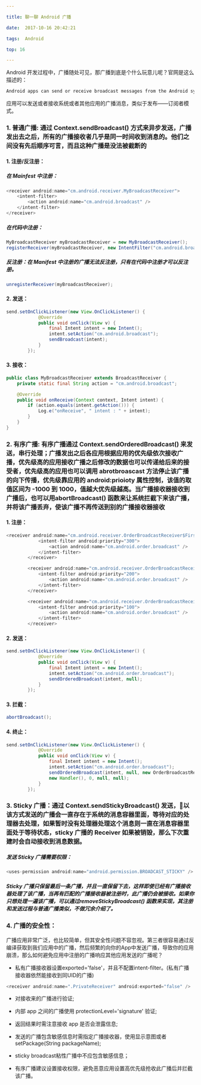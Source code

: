 ```yaml
---

title: 聊一聊 Android 广播

date:  2017-10-16 20:42:21

tags:  Android

top: 16

---
```


  Android 开发过程中，广播随处可见，那广播到底是个什么玩意儿呢？官网是这么描述的：
  ```java
  Android apps can send or receive broadcast messages from the Android system and other Android apps, similar to the publish-subscribe design pattern. 
  ```
 应用可以发送或者接收系统或者其他应用的广播消息，类似于发布——订阅者模式。 


### 1. 普通广播: 通过 Context.sendBroadcast() 方式来异步发送，广播发出去之后，所有的广播接收者几乎是同一时间收到消息的。他们之间没有先后顺序可言，而且这种广播是没法被截断的

#### 1. 注册/反注册：

##### 在 Mainfest 中注册： 
```java
<receiver android:name="cm.android.receiver.MyBroadcastReceiver">
    <intent-filter>
        <action android:name="cm.android.broadcast" />
    </intent-filter>
</receiver>
```

##### 在代码中注册：
```java
MyBroadcastReceiver myBroadcastReceiver = new MyBroadcastReceiver();
registerReceiver(myBroadcastReceiver, new IntentFilter("cm.android.broadcast"));
```

##### 反注册：在 Manifest 中注册的广播无法反注册，只有在代码中注册才可以反注册。
```java
unregisterReceiver(myBroadcastReceiver);
```

#### 2. 发送：

```java
send.setOnClickListener(new View.OnClickListener() {
            @Override
            public void onClick(View v) {
                final Intent intent = new Intent();
                intent.setAction("cm.android.broadcast");
                sendBroadcast(intent);
            }
        });
```

#### 3. 接收：

```java
public class MyBroadcastReceiver extends BroadcastReceiver {
    private static final String action = "cm.android.broadcast";

    @Override
    public void onReceive(Context context, Intent intent) {
        if (action.equals(intent.getAction())) {
            Log.e("onReceive", " intent : " + intent);
        }
    }
}
```


### 2. 有序广播: 有序广播通过 Context.sendOrderedBroadcast() 来发送，串行处理；广播发出之后各应用根据应用的优先级依次接收广播，优先级高的应用接收广播之后修改的数据也可以传递给后来的接受者，优先级高的应用也可以调用 abrotbroascast 方法停止该广播的向下传播，优先级靠应用的 android:prioioty 属性控制，该值的取值区间为 -1000 到 1000，值越大优先级越高。当广播接收器接收到广播后，也可以用abortBroadcast() 函数来让系统拦截下来该广播，并将该广播丢弃，使该广播不再传送到别的广播接收器接收

#### 1. 注册：

```java
<receiver android:name="cm.android.receiver.OrderBroadcastReceiver$FirstBroadcast">
            <intent-filter android:priority="300">
                <action android:name="cm.android.order.broadcast" />
            </intent-filter>
        </receiver>

        <receiver android:name="cm.android.receiver.OrderBroadcastReceiver$MiddleBroadcast">
            <intent-filter android:priority="200">
                <action android:name="cm.android.order.broadcast" />
            </intent-filter>
        </receiver>

        <receiver android:name="cm.android.receiver.OrderBroadcastReceiver$LastBroadcast">
            <intent-filter android:priority="100">
                <action android:name="cm.android.order.broadcast" />
            </intent-filter>
        </receiver>
```

#### 2. 发送：

```java
send.setOnClickListener(new View.OnClickListener() {
            @Override
            public void onClick(View v) {
                final Intent intent = new Intent();
                intent.setAction("cm.android.order.broadcast");
                sendOrderedBroadcast(intent, null);
            }
        });
```

#### 3. 拦截：

```java
abortBroadcast();
```

#### 4. 终止：

```java
send.setOnClickListener(new View.OnClickListener() {
            @Override
            public void onClick(View v) {
                final Intent intent = new Intent();
                intent.setAction("cm.android.order.broadcast");
                sendOrderedBroadcast(intent, null, new OrderBroadcastReceiver.LastBroadcast(), 
                new Handler(), 0, null, null);
            }
        });
```

### 3. Sticky 广播：通过 Context.sendStickyBroadcast() 发送，以该方式发送的广播会一直存在于系统的消息容器里面，等待对应的处理器去处理，如果暂时没有处理器处理这个消息则一直在消息容器里面处于等待状态，sticky 广播的 Receiver 如果被销毁，那么下次重建时会自动接收到消息数据。  

##### 发送 Sticky 广播需要权限：

```java
<uses-permission android:name="android.permission.BROADCAST_STICKY" />
```

##### Sticky 广播只保留最后一条广播，并且一直保留下去，这样即使已经有广播接收器处理了该广播，当再有匹配的广播接收器被注册时，此广播仍会被接收。如果你只想处理一遍该广播，可以通过removeStickyBroadcast() 函数来实现，其注册和发送过程与普通广播类似，不做冗余介绍了。

### 4. 广播的安全性：

广播应用非常广泛，也比较简单，但其安全性问题不容忽视。第三者很容易通过反编译获取到我们应用中的广播，然后频繁的向你的App中发送广播，导致你的应用崩溃，那么如何避免应用中注册的广播响应其他应用发送的广播呢？

- 私有广播接收器设置exported='false'，并且不配置intent-filter。(私有广播接收器依然能接收到同UID的广播)
```java
<receiver android:name=".PrivateReceiver" android:exported="false" />
```

- 对接收来的广播进行验证;

- 内部 app 之间的广播使用 protectionLevel='signature' 验证;

- 返回结果时需注意接收 app 是否会泄露信息;

- 发送的广播包含敏感信息时需指定广播接收器，使用显示意图或者 setPackage(String packageName);

- sticky broadcast粘性广播中不应包含敏感信息；

- 有序广播建议设置接收权限，避免恶意应用设置高优先级抢收此广播后并拦截该广播。